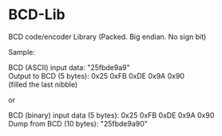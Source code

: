 # BCD-Lib
BCD code/encoder Library (Packed. Big endian. No sign bit)

Sample:<p>

BCD (ASCII) input data: "25fbde9a9"<br>
Output to BCD (5 bytes): 0x25 0xFB 0xDE 0x9A 0x90<br>
(filled the last nibble)<p>

or<p>

BCD (binary) input data (5 bytes): 0x25 0xFB 0xDE 0x9A 0x90<br>
Dump from BCD (10 bytes): "25fbde9a90"
